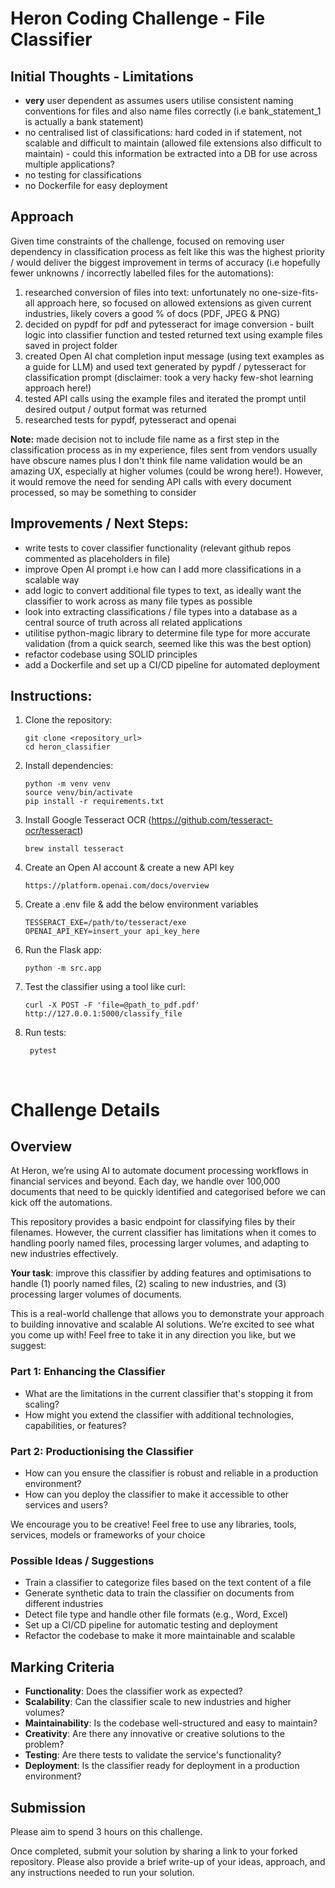 # Heron Coding Challenge - File Classifier

## Initial Thoughts - Limitations
- **very** user dependent as assumes users utilise consistent naming conventions for files and also name files correctly (i.e bank_statement_1 is actually a bank statement)
- no centralised list of classifications: hard coded in if statement, not scalable and difficult to maintain (allowed file extensions also difficult to maintain) - could this information be extracted into a DB for use across multiple applications?
- no testing for classifications
- no Dockerfile for easy deployment

## Approach
Given time constraints of the challenge, focused on removing user dependency in classification process as felt like this was the highest priority / would deliver the biggest improvement in terms of accuracy (i.e hopefully fewer unknowns / incorrectly labelled files for the automations):

1. researched conversion of files into text: unfortunately no one-size-fits-all approach here, so focused on allowed extensions as given current industries, likely covers a good % of docs (PDF, JPEG & PNG)
2. decided on pypdf for pdf and pytesseract for image conversion - built logic into classifier function and tested returned text using example files saved in project folder
3. created Open AI chat completion input message (using text examples as a guide for LLM) and used text generated by pypdf / pytesseract for classification prompt (disclaimer: took a very hacky few-shot learning approach here!)
4. tested API calls using the example files and iterated the prompt until desired output / output format was returned
5. researched tests for pypdf, pytesseract and openai

**Note:** made decision not to include file name as a first step in the classification process as in my experience, files sent from vendors usually have obscure names plus I don't think file name validation would be an amazing UX, especially at higher volumes (could be wrong here!). However, it would remove the need for sending API calls with every document processed, so may be something to consider

## Improvements / Next Steps:
- write tests to cover classifier functionality (relevant github repos commented as placeholders in file)
- improve Open AI prompt i.e how can I add more classifications in a scalable way
- add logic to convert additional file types to text, as ideally want the classifier to work across as many file types as possible
- look into extracting classifications / file types into a database as a central source of truth across all related applications
- utilitise python-magic library to determine file type for more accurate validation (from a quick search, seemed like this was the best option)
- refactor codebase using SOLID principles
- add a Dockerfile and set up a CI/CD pipeline for automated deployment

## Instructions:
1. Clone the repository:
    ```shell
    git clone <repository_url>
    cd heron_classifier
    ```

2. Install dependencies:
    ```shell
    python -m venv venv
    source venv/bin/activate
    pip install -r requirements.txt
    ```
    
3. Install Google Tesseract OCR (https://github.com/tesseract-ocr/tesseract)
   ```
   brew install tesseract
   ```
   
5. Create an Open AI account & create a new API key
   ```
   https://platform.openai.com/docs/overview
   ```
   
6. Create a .env file & add the below environment variables
   ```shell
   TESSERACT_EXE=/path/to/tesseract/exe
   OPENAI_API_KEY=insert_your api_key_here
   ```

7. Run the Flask app:
    ```shell
    python -m src.app
    ```

4. Test the classifier using a tool like curl:
    ```shell
    curl -X POST -F 'file=@path_to_pdf.pdf' http://127.0.0.1:5000/classify_file
    ```

5. Run tests:
   ```shell
    pytest
    ```
<br>

# Challenge Details

## Overview

At Heron, we’re using AI to automate document processing workflows in financial services and beyond. Each day, we handle over 100,000 documents that need to be quickly identified and categorised before we can kick off the automations.

This repository provides a basic endpoint for classifying files by their filenames. However, the current classifier has limitations when it comes to handling poorly named files, processing larger volumes, and adapting to new industries effectively.

**Your task**: improve this classifier by adding features and optimisations to handle (1) poorly named files, (2) scaling to new industries, and (3) processing larger volumes of documents.

This is a real-world challenge that allows you to demonstrate your approach to building innovative and scalable AI solutions. We’re excited to see what you come up with! Feel free to take it in any direction you like, but we suggest:


### Part 1: Enhancing the Classifier

- What are the limitations in the current classifier that's stopping it from scaling?
- How might you extend the classifier with additional technologies, capabilities, or features?


### Part 2: Productionising the Classifier 

- How can you ensure the classifier is robust and reliable in a production environment?
- How can you deploy the classifier to make it accessible to other services and users?

We encourage you to be creative! Feel free to use any libraries, tools, services, models or frameworks of your choice

### Possible Ideas / Suggestions
- Train a classifier to categorize files based on the text content of a file
- Generate synthetic data to train the classifier on documents from different industries
- Detect file type and handle other file formats (e.g., Word, Excel)
- Set up a CI/CD pipeline for automatic testing and deployment
- Refactor the codebase to make it more maintainable and scalable

## Marking Criteria
- **Functionality**: Does the classifier work as expected?
- **Scalability**: Can the classifier scale to new industries and higher volumes?
- **Maintainability**: Is the codebase well-structured and easy to maintain?
- **Creativity**: Are there any innovative or creative solutions to the problem?
- **Testing**: Are there tests to validate the service's functionality?
- **Deployment**: Is the classifier ready for deployment in a production environment?

## Submission

Please aim to spend 3 hours on this challenge.

Once completed, submit your solution by sharing a link to your forked repository. Please also provide a brief write-up of your ideas, approach, and any instructions needed to run your solution. 
